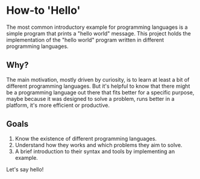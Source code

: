 # How-to 'Hello'

The most common introductory example for programming languages is a simple program that prints a "hello world" message. This project holds the implementation of the "hello world" program written in different programming languages.

## Why?

The main motivation, mostly driven by curiosity, is to learn at least a bit of different programming languages. But it's helpful to know that there might be a programming language out there that fits better for a specific purpose, maybe because it was designed to solve a problem, runs better in a platform, it's more efficient or productive.

## Goals

 1. Know the existence of different programming languages.
 2. Understand how they works and which problems they aim to solve.
 3. A brief introduction to their syntax and tools by implementing an example.

Let's say hello!

